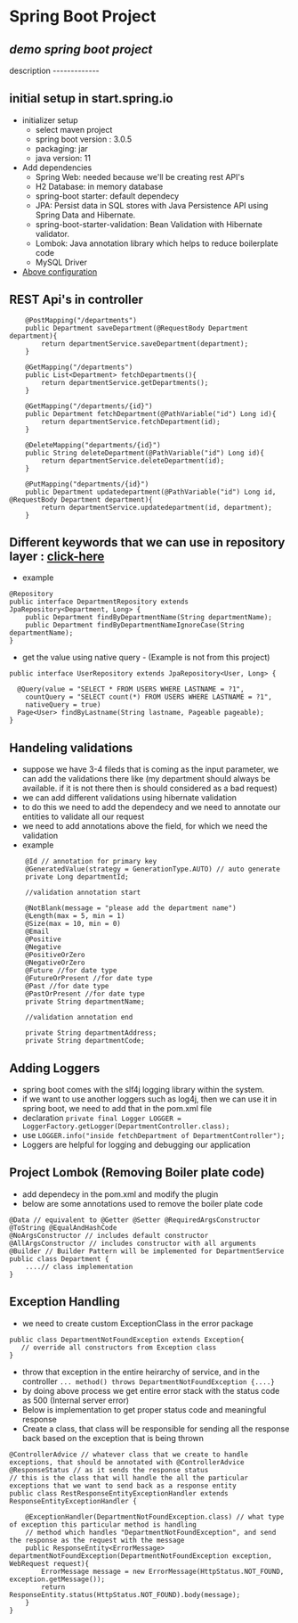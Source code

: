 # Spring Boot Project
## _demo spring boot project_

description -------------

## initial setup in start.spring.io
- initializer setup 
    - select maven project
    - spring boot version : 3.0.5
    - packaging: jar
    - java version: 11
- Add dependencies
    - Spring Web: needed because we'll be creating rest API's
    - H2 Database: in memory database
    - spring-boot starter: default dependecy
    - JPA: Persist data in SQL stores with Java Persistence API using Spring Data and Hibernate.
    - spring-boot-starter-validation: Bean Validation with Hibernate validator.
    - Lombok: Java annotation library which helps to reduce boilerplate code
    - MySQL Driver 
- [Above configuration](https://start.spring.io/#!type=maven-project&language=java&platformVersion=3.0.5&packaging=jar&jvmVersion=11&groupId=com.springproject&artifactId=spring-boot-learning&name=spring-boot-learning&description=Demo%20project%20for%20Spring%20Boot&packageName=com.springproject.springboot.learning&dependencies=web,h2)

## REST Api's in controller

```
    @PostMapping("/departments")
    public Department saveDepartment(@RequestBody Department department){
        return departmentService.saveDepartment(department);
    }

    @GetMapping("/departments")
    public List<Department> fetchDepartments(){
        return departmentService.getDepartments();
    }

    @GetMapping("/departments/{id}")
    public Department fetchDepartment(@PathVariable("id") Long id){
        return departmentService.fetchDepartment(id);
    }

    @DeleteMapping("departments/{id}")
    public String deleteDepartment(@PathVariable("id") Long id){
        return departmentService.deleteDepartment(id);
    }

    @PutMapping("departments/{id}")
    public Department updatedepartment(@PathVariable("id") Long id, @RequestBody Department department){
        return departmentService.updatedepartment(id, department);
    }
```

## Different keywords that we can use in repository layer : [click-here](https://docs.spring.io/spring-data/jpa/docs/current/reference/html/#jpa.query-methods)
- example
```
@Repository
public interface DepartmentRepository extends JpaRepository<Department, Long> {
    public Department findByDepartmentName(String departmentName);
    public Department findByDepartmentNameIgnoreCase(String departmentName);
}
```
- get the value using native query - (Example is not from this project)
```
public interface UserRepository extends JpaRepository<User, Long> {

  @Query(value = "SELECT * FROM USERS WHERE LASTNAME = ?1",
    countQuery = "SELECT count(*) FROM USERS WHERE LASTNAME = ?1",
    nativeQuery = true)
  Page<User> findByLastname(String lastname, Pageable pageable);
}
```

## Handeling validations
- suppose we have 3-4 fileds that is coming as the input parameter, we can add the validations there like (my department should always be available. if it is not there then is should considered as a bad request)
- we can add different validations using hibernate validation
- to do this we need to add the dependecy and we need to annotate our entities to validate all our request
- we need to add annotations above the field, for which we need the validation
- example
```
    @Id // annotation for primary key
    @GeneratedValue(strategy = GenerationType.AUTO) // auto generate
    private Long departmentId;
    
    //validation annotation start
    
    @NotBlank(message = "please add the department name")
    @Length(max = 5, min = 1)
    @Size(max = 10, min = 0)
    @Email
    @Positive
    @Negative
    @PositiveOrZero
    @NegativeOrZero
    @Future //for date type
    @FutureOrPresent //for date type
    @Past //for date type
    @PastOrPresent //for date type
    private String departmentName;
    
    //validation annotation end
    
    private String departmentAddress;
    private String departmentCode;
```
## Adding Loggers
- spring boot comes with the slf4j logging library within the system.
- if we want to use another loggers such as log4j, then we can use it in spring boot, we need to add that in the pom.xml file
- declaration
`private final Logger LOGGER = LoggerFactory.getLogger(DepartmentController.class);`
- use
`LOGGER.info("inside fetchDepartment of DepartmentController");`
- Loggers are helpful for logging and debugging our application

## Project Lombok (Removing Boiler plate code)
- add dependecy in the pom.xml and modify the plugin
- below are some annotations used to remove the boiler plate code
```
@Data // equivalent to @Getter @Setter @RequiredArgsConstructor @ToString @EqualAndHashCode
@NoArgsConstructor // includes default constructor
@AllArgsConstructor // includes constructor with all arguments
@Builder // Builder Pattern will be implemented for DepartmentService
public class Department {
    ....// class implementation
}
```

## Exception Handling
- we need to create custom ExceptionClass in the error package
```
public class DepartmentNotFoundException extends Exception{
   // override all constructors from Exception class 
}
```
- throw that exception in the entire heirarchy of service, and in the controller
`... method() throws DepartmentNotFoundException {....}`
- by doing above process we get entire error stack with the status code as 500 (Internal server error)
- Below is implementation to get proper status code and meaningful response
- Create a class, that class will be responsible for sending all the response back based on the exception that is being thrown
```
@ControllerAdvice // whatever class that we create to handle exceptions, that should be annotated with @ControllerAdvice
@ResponseStatus // as it sends the response status
// this is the class that will handle the all the particular exceptions that we want to send back as a response entity
public class RestResponseEntityExceptionHandler extends ResponseEntityExceptionHandler {

    @ExceptionHandler(DepartmentNotFoundException.class) // what type of exception this particular method is handling
    // method which handles "DepartmentNotFoundException", and send the response as the request with the message
    public ResponseEntity<ErrorMessage> departmentNotFoundException(DepartmentNotFoundException exception, WebRequest request){
        ErrorMessage message = new ErrorMessage(HttpStatus.NOT_FOUND, exception.getMessage());
        return ResponseEntity.status(HttpStatus.NOT_FOUND).body(message);
    }
}
```